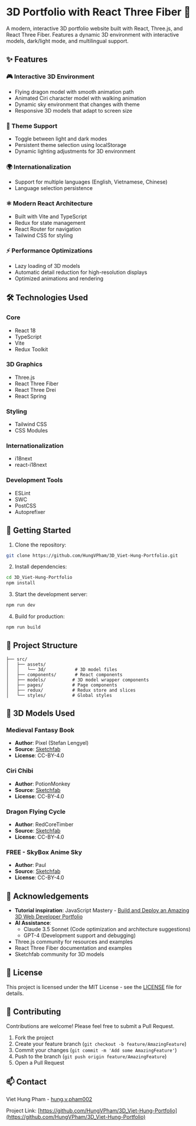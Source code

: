 # 3D Portfolio with React Three Fiber 🚀

A modern, interactive 3D portfolio website built with React, Three.js, and React Three Fiber. Features a dynamic 3D environment with interactive models, dark/light mode, and multilingual support.

<!-- <p align="center">
  <img src="insert_preview_image_here" alt="Portfolio Preview" width="600" />
</p> -->

## ✨ Features

### 🎮 Interactive 3D Environment
* Flying dragon model with smooth animation path
* Animated Ciri character model with walking animation
* Dynamic sky environment that changes with theme
* Responsive 3D models that adapt to screen size

### 🎨 Theme Support
* Toggle between light and dark modes
* Persistent theme selection using localStorage
* Dynamic lighting adjustments for 3D environment

### 🌍 Internationalization
* Support for multiple languages (English, Vietnamese, Chinese)
* Language selection persistence

### ⚛️ Modern React Architecture
* Built with Vite and TypeScript
* Redux for state management
* React Router for navigation
* Tailwind CSS for styling

### ⚡ Performance Optimizations
* Lazy loading of 3D models
* Automatic detail reduction for high-resolution displays
* Optimized animations and rendering

## 🛠️ Technologies Used

### Core
* React 18
* TypeScript
* Vite
* Redux Toolkit

### 3D Graphics
* Three.js
* React Three Fiber
* React Three Drei
* React Spring

### Styling
* Tailwind CSS
* CSS Modules

### Internationalization
* i18next
* react-i18next

### Development Tools
* ESLint
* SWC
* PostCSS
* Autoprefixer

## 🚀 Getting Started

1. Clone the repository:
```bash
git clone https://github.com/HungVPham/3D_Viet-Hung-Portfolio.git
```

2. Install dependencies:
```bash
cd 3D_Viet-Hung-Portfolio
npm install
```

3. Start the development server:
```bash
npm run dev
```

4. Build for production:
```bash
npm run build
```

## 📁 Project Structure

```
├── src/
│   ├── assets/
│   │   └── 3d/           # 3D model files
│   ├── components/       # React components
│   ├── models/          # 3D model wrapper components
│   ├── pages/           # Page components
│   ├── redux/           # Redux store and slices
│   └── styles/          # Global styles
```

## 🎨 3D Models Used

### Medieval Fantasy Book
* **Author**: Pixel (Stefan Lengyel)
* **Source**: [Sketchfab](https://sketchfab.com/3d-models/medieval-fantasy-book-06d5a80a04fc4c5ab552759e9a97d91a)
* **License**: CC-BY-4.0

### Ciri Chibi
* **Author**: PotionMonkey
* **Source**: [Sketchfab](https://sketchfab.com/3d-models/ciri-chibi-d1ab30ad4e4e42a9a96a5758e6eac9e7)
* **License**: CC-BY-4.0

### Dragon Flying Cycle
* **Author**: RedCoreTimber
* **Source**: [Sketchfab](https://sketchfab.com/3d-models/dragon-flying-cycle-ae0831702eac462a9969ff4f8bd57710)
* **License**: CC-BY-4.0

### FREE - SkyBox Anime Sky
* **Author**: Paul
* **Source**: [Sketchfab](https://sketchfab.com/3d-models/free-skybox-anime-sky-56a60c1d1e8b44eabff138374f996d8f)
* **License**: CC-BY-4.0

## 🙏 Acknowledgements

* **Tutorial inspiration**: JavaScript Mastery - [Build and Deploy an Amazing 3D Web Developer Portfolio](https://www.youtube.com/watch?v=FkowOdMjvYo)
* **AI Assistance**: 
  * Claude 3.5 Sonnet (Code optimization and architecture suggestions)
  * GPT-4 (Development support and debugging)
* Three.js community for resources and examples
* React Three Fiber documentation and examples
* Sketchfab community for 3D models

## 📄 License

This project is licensed under the MIT License - see the [LICENSE](LICENSE) file for details.

## 🤝 Contributing

Contributions are welcome! Please feel free to submit a Pull Request.

1. Fork the project
2. Create your feature branch (`git checkout -b feature/AmazingFeature`)
3. Commit your changes (`git commit -m 'Add some AmazingFeature'`)
4. Push to the branch (`git push origin feature/AmazingFeature`)
5. Open a Pull Request

## 📫 Contact

Viet Hung Pham - [hung.v.pham002](mailto:hung.v.pham002@gmail.com)

Project Link: [https://github.com/HungVPham/3D_Viet-Hung-Portfolio](https://github.com/HungVPham/3D_Viet-Hung-Portfolio)


